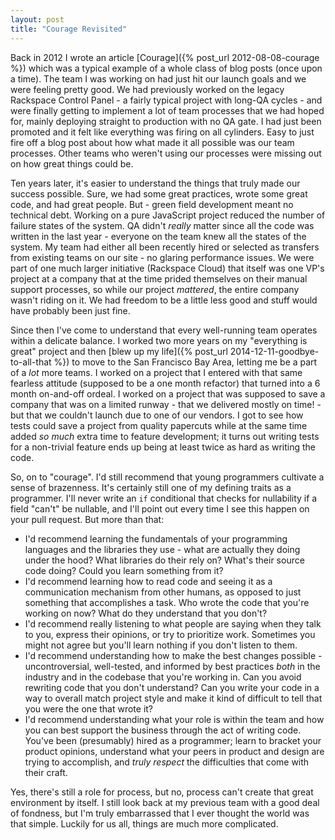```yaml
---
layout: post
title: "Courage Revisited"
---
```


Back in 2012 I wrote an article [Courage]({% post_url 2012-08-08-courage %}) which was a typical example of a whole class of blog posts (once upon a time).  The team I was working on had just hit our launch goals and we were feeling pretty good.  We had previously worked on the legacy Rackspace Control Panel - a fairly typical project with long-QA cycles - and were finally getting to implement a lot of team processes that we had hoped for, mainly deploying straight to production with no QA gate.  I had just been promoted and it felt like everything was firing on all cylinders.  Easy to just fire off a blog post about how what made it all possible was our team processes.  Other teams who weren't using our processes were missing out on how great things could be.

Ten years later, it's easier to understand the things that truly made our success possible.  Sure, we had some great practices, wrote some great code, and had great people.  But - green field development meant no technical debt.  Working on a pure JavaScript project reduced the number of failure states of the system.  QA didn't _really_ matter since all the code was written in the last year - everyone on the team knew all the states of the system.  My team had either all been recently hired or selected as transfers from existing teams on our site - no glaring performance issues.  We were part of one much larger initiative (Rackspace Cloud) that itself was one VP's project at a company that at the time prided themselves on their manual support processes, so while our project _mattered_, the entire company wasn't riding on it.  We had freedom to be a little less good and stuff would have probably been just fine.

Since then I've come to understand that every well-running team operates within a delicate balance.  I worked two more years on my "everything is great" project and then [blew up my life]({% post_url 2014-12-11-goodbye-to-all-that %}) to move to the San Francisco Bay Area, letting me be a part of a _lot_ more teams.  I worked on a project that I entered with that same fearless attitude (supposed to be a one month refactor) that turned into a 6 month on-and-off ordeal.  I worked on a project that was supposed to save a company that was on a limited runway - that we delivered mostly on time! - but that we couldn't launch due to one of our vendors.  I got to see how tests could save a project from quality papercuts while at the same time added _so much_ extra time to feature development; it turns out writing tests for a non-trivial feature ends up being at least twice as hard as writing the code.

So, on to "courage".  I'd still recommend that young programmers cultivate a sense of brazenness.  It's certainly still one of my defining traits as a programmer.  I'll never write an `if` conditional that checks for nullability if a field "can't" be nullable, and I'll point out every time I see this happen on your pull request.  But more than that:

* I'd recommend learning the fundamentals of your programming languages and the libraries they use - what are actually they doing under the hood?  What libraries do their rely on?  What's their source code doing?  Could you learn something from it?
* I'd recommend learning how to read code and seeing it as a communication mechanism from other humans, as opposed to just something that accomplishes a task.  Who wrote the code that you're working on now?  What do they understand that you don't?
* I'd recommend really listening to what people are saying when they talk to you, express their opinions, or try to prioritize work.  Sometimes you might not agree but you'll learn nothing if you don't listen to them.
* I'd recommend understanding how to make the best changes possible - uncontroversial, well-tested, and informed by best practices *both* in the industry and in the codebase that you're working in.  Can you avoid rewriting code that you don't understand?  Can you write your code in a way to overall match project style and make it kind of difficult to tell that you were the one that wrote it?
* I'd recommend understanding what your role is within the team and how you can best support the business through the act of writing code.  You've been (presumably) hired as a programmer; learn to bracket your product opinions, understand what your peers in product and design are trying to accomplish, and _truly respect_ the difficulties that come with their craft.

Yes, there's still a role for process, but no, process can't create that great environment by itself.  I still look back at my previous team with a good deal of fondness, but I'm truly embarrassed that I ever thought the world was that simple.  Luckily for us all, things are much more complicated.
